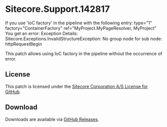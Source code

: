 # Sitecore.Support.142817
If you use 'IoC factory' in the pipeline with the following entry:
type="1" factory="ContainerFactory" ref="MyProject.MyPageResolver, MyProject"
You get an error: 
Exception Details: Sitecore.Exceptions.InvalidStructureException: No group node for sub node: httpRequestBegin

This patch allows using IoC factory in the pipeline without the occurrence of error.

## License  
This patch is licensed under the [Sitecore Corporation A/S License for GitHub](https://github.com/sitecoresupport/Sitecore.Support.142817/blob/master/LICENSE).  

## Download  
Downloads are available via [GitHub Releases](https://github.com/sitecoresupport/Sitecore.Support.142817/releases).  
